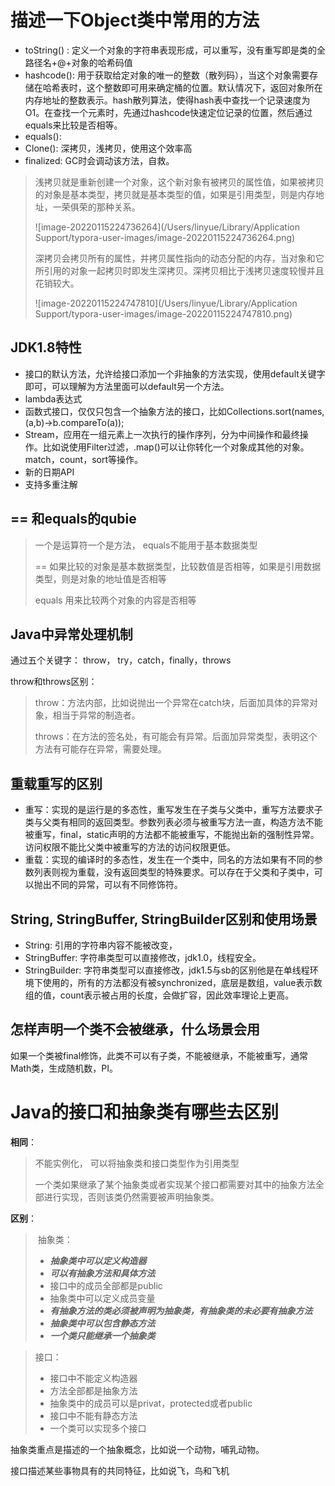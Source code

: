 # 描述一下Object类中常用的方法

* toString() : 定义一个对象的字符串表现形成，可以重写，没有重写即是类的全路径名+@+对象的哈希码值
* hashcode():   用于获取给定对象的唯一的整数（散列码），当这个对象需要存储在哈希表时，这个整数即可用来确定桶的位置。默认情况下，返回对象所在内存地址的整数表示。hash散列算法，使得hash表中查找一个记录速度为O1。在查找一个元素时，先通过hashcode快速定位记录的位置，然后通过equals来比较是否相等。
* equals():  
* Clone(): 深拷贝，浅拷贝，使用这个效率高
* finalized: GC时会调动该方法，自救。

> 浅拷贝就是重新创建一个对象，这个新对象有被拷贝的属性值，如果被拷贝的对象是基本类型，拷贝就是基本类型的值，如果是引用类型，则是内存地址，一荣俱荣的那种关系。
>
> ![image-20220115224736264](/Users/linyue/Library/Application Support/typora-user-images/image-20220115224736264.png)
>
> 深拷贝会拷贝所有的属性，并拷贝属性指向的动态分配的内存，当对象和它所引用的对象一起拷贝时即发生深拷贝。深拷贝相比于浅拷贝速度较慢并且花销较大。
>
> ![image-20220115224747810](/Users/linyue/Library/Application Support/typora-user-images/image-20220115224747810.png)



## JDK1.8特性

* 接口的默认方法，允许给接口添加一个非抽象的方法实现，使用default关键字即可，可以理解为方法里面可以default另一个方法。
* lambda表达式
* 函数式接口，仅仅只包含一个抽象方法的接口，比如Collections.sort(names,(a,b)->b.compareTo(a));
*  Stream，应用在一组元素上一次执行的操作序列，分为中间操作和最终操作。比如说使用Filter过滤，.map()可以让你转化一个对象成其他的对象。match，count，sort等操作。
* 新的日期API
* 支持多重注解

## == 和equals的qubie

> 一个是运算符一个是方法， equals不能用于基本数据类型
>
> == 如果比较的对象是基本数据类型，比较数值是否相等，如果是引用数据类型，则是对象的地址值是否相等
>
> equals 用来比较两个对象的内容是否相等





## Java中异常处理机制

通过五个关键字： throw， try，catch，finally，throws

throw和throws区别：

> throw：方法内部，比如说抛出一个异常在catch块，后面加具体的异常对象，相当于异常的制造者。
>
> throws：在方法的签名处，有可能会有异常。后面加异常类型，表明这个方法有可能存在异常，需要处理。





## 重载重写的区别

* 重写：实现的是运行是的多态性，重写发生在子类与父类中，重写方法要求子类与父类有相同的返回类型。参数列表必须与被重写方法一直，构造方法不能被重写，final，static声明的方法都不能被重写，不能抛出新的强制性异常。访问权限不能比父类中被重写的方法的访问权限更低。
* 重载：实现的编译时的多态性，发生在一个类中，同名的方法如果有不同的参数列表则视为重载，没有返回类型的特殊要求。可以存在于父类和子类中，可以抛出不同的异常，可以有不同修饰符。





## String, StringBuffer, StringBuilder区别和使用场景

* String: 引用的字符串内容不能被改变，
* StringBuffer: 字符串类型可以直接修改，jdk1.0，线程安全。
* StringBuilder: 字符串类型可以直接修改，jdk1.5与sb的区别他是在单线程环境下使用的，所有的方法都没有被synchronized，底层是数组，value表示数组的值，count表示被占用的长度，会做扩容，因此效率理论上更高。



## 怎样声明一个类不会被继承，什么场景会用

如果一个类被final修饰，此类不可以有子类，不能被继承，不能被重写，通常Math类，生成随机数，PI。



#  Java的接口和抽象类有哪些去区别

**相同**：

> 不能实例化， 可以将抽象类和接口类型作为引用类型
>
> 一个类如果继承了某个抽象类或者实现某个接口都需要对其中的抽象方法全部进行实现，否则该类仍然需要被声明抽象类。

**区别**：

> ​		抽象类：
>
> *  ***抽象类中可以定义构造器***
> * ***可以有抽象方法和具体方法***
> * 接口中的成员全部都是public
> * 抽象类中可以定义成员变量
> * ***有抽象方法的类必须被声明为抽象类，有抽象类的未必要有抽象方法***
> * ***抽象类中可以包含静态方法***
> * ***一个类只能继承一个抽象类***



> 接口：
>
> * 接口中不能定义构造器
> * 方法全部都是抽象方法
> * 抽象类中的成员可以是privat，protected或者public
> * 接口中不能有静态方法
> * 一个类可以实现多个接口



抽象类重点是描述的一个抽象概念，比如说一个动物，哺乳动物。

接口描述某些事物具有的共同特征，比如说飞，鸟和飞机

 



